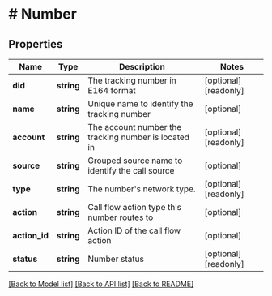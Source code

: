 # # Number

## Properties

Name | Type | Description | Notes
------------ | ------------- | ------------- | -------------
**did** | **string** | The tracking number in E164 format | [optional] [readonly]
**name** | **string** | Unique name to identify the tracking number | [optional]
**account** | **string** | The account number the tracking number is located in | [optional] [readonly]
**source** | **string** | Grouped source name to identify the call source | [optional]
**type** | **string** | The number&#39;s network type. | [optional] [readonly]
**action** | **string** | Call flow action type this number routes to | [optional]
**action_id** | **string** | Action ID of the call flow action | [optional]
**status** | **string** | Number status | [optional] [readonly]

[[Back to Model list]](../../README.md#models) [[Back to API list]](../../README.md#endpoints) [[Back to README]](../../README.md)
